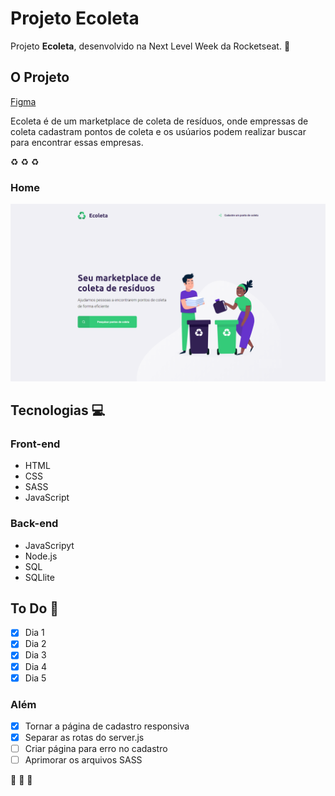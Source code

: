 # Projeto Ecoleta
 
Projeto **Ecoleta**, desenvolvido na Next Level Week da Rocketseat. :rocket:

## O Projeto
<a href="https://www.figma.com/file/Byw4X5etg8VCmezueyhzkC/Ecoleta-(Starter)?node-id=136%3A546" target="_blank">Figma</a>

Ecoleta é de um marketplace de coleta de resíduos, onde empressas de coleta cadastram pontos de coleta e os usúarios podem realizar buscar para encontrar essas empresas.

:recycle: :recycle: :recycle:

### Home
![Home](/images/print-ecoleta-home.png)

## Tecnologias :computer:
### Front-end
- HTML
- CSS
- SASS
- JavaScript

### Back-end
- JavaScripyt
- Node.js
- SQL
- SQLlite

## To Do :checkered_flag:
- [x] Dia 1
- [x] Dia 2
- [x] Dia 3
- [x] Dia 4
- [x] Dia 5
### Além
- [x] Tornar a página de cadastro responsiva
- [x] Separar as rotas do server.js
- [ ] Criar página para erro no cadastro
- [ ] Aprimorar os arquivos SASS

:rocket: :rocket: :rocket:
